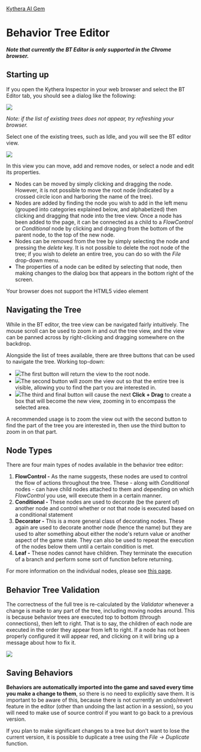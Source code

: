 [Kythera AI Gem](index.md)

# Behavior Tree Editor

_**Note that currently the BT Editor is only supported in the Chrome browser.**_

Starting up
-----------

If you open the Kythera Inspector in your web browser and select the BT Editor tab, you should see a dialog like the following:

![](/images/user-guide/gems/kythera-ai/bt-editor-choose-bt.png)

_Note: if the list of existing trees does not appear, try refreshing your browser._

  

Select one of the existing trees, such as Idle, and you will see the BT editor view. 

![](/images/user-guide/gems/kythera-ai/bt-editor-show-bt.png)

In this view you can move, add and remove nodes, or select a node and edit its properties.

*   Nodes can be moved by simply clicking and dragging the node. However, it is not possible to move the root node (indicated by a crossed circle icon and harboring the name of the tree).
*   Nodes are added by finding the node you wish to add in the left menu (grouped into categories explained below, and alphabetized) then clicking and dragging that node into the tree view. Once a node has been added to the page, it can be connected as a child to a _FlowControl_ or _Conditional_ node by clicking and dragging from the bottom of the parent node, to the top of the new node.
*   Nodes can be removed from the tree by simply selecting the node and pressing the _delete_ key. It is not possible to delete the root node of the tree; if you wish to delete an entire tree, you can do so with the _File_ drop-down menu.
*   The properties of a node can be edited by selecting that node, then making changes to the dialog box that appears in the bottom right of the screen.

Your browser does not support the HTML5 video element

Navigating the Tree
-------------------

While in the BT editor, the tree view can be navigated fairly intuitively. The mouse scroll can be used to zoom in and out the tree view, and the view can be panned across by right-clicking and dragging somewhere on the backdrop.

Alongside the list of trees available, there are three buttons that can be used to navigate the tree. Working top-down:

*   ![](/images/user-guide/gems/kythera-ai/bt-editor-button-home.png)The first button will return the view to the root node.
*   ![](/images/user-guide/gems/kythera-ai/bt-editor-button-zoom.png)The second button will zoom the view out so that the entire tree is visible, allowing you to find the part you are interested in.
*   ![](/images/user-guide/gems/kythera-ai/bt-editor-button-view.png)The third and final button will cause the next **Click + Drag** to create a box that will become the new view, zooming in to encompass the selected area.

A recommended usage is to zoom the view out with the second button to find the part of the tree you are interested in, then use the third button to zoom in on that part.

Node Types
----------

There are four main types of nodes available in the behavior tree editor:

1.  **FlowControl -** As the name suggests, these nodes are used to control the flow of actions throughout the tree. These - along with _Conditional_ nodes - can have child nodes attached to them and depending on which _FlowControl_ you use, will execute them in a certain manner.
2.  **Conditional -** These nodes are used to decorate (be the parent of) another node and control whether or not that node is executed based on a conditional statement
3.  **Decorator -** This is a more general class of decorating nodes. These again are used to decorate another node (hence the name) but they are used to alter something about either the node's return value or another aspect of the game state. They can also be used to repeat the execution of the nodes below them until a certain condition is met.
4.  **Leaf -** These nodes cannot have children. They terminate the execution of a branch and perform some sort of function before returning.

For more information on the individual nodes, please see [this page](https://kythera.atlassian.net/wiki/spaces/KYTDOC/pages/180060187/Behavior+Tree+Nodes). 

Behavior Tree Validation
------------------------

The correctness of the full tree is re-calculated by the _Validator_ whenever a change is made to any part of the tree, including moving nodes around. This is because behavior trees are executed top to bottom (through connections), then left to right. That is to say, the children of each node are executed in the order they appear from left to right. If a node has not been properly configured it will appear red, and clicking on it will bring up a message about how to fix it.

![](/images/user-guide/gems/kythera-ai/bt-editor-validation.png)

  

Saving Behaviors
----------------

**Behaviors are automatically imported into the game and saved every time you make a change to them**, so there is no need to explicitly save them. It is important to be aware of this, because there is not currently an undo/revert feature in the editor (other than undoing the last action in a session), so you will need to make use of source control if you want to go back to a previous version.

If you plan to make significant changes to a tree but don't want to lose the current version, it is possible to duplicate a tree using the _File → Duplicate_ function.

